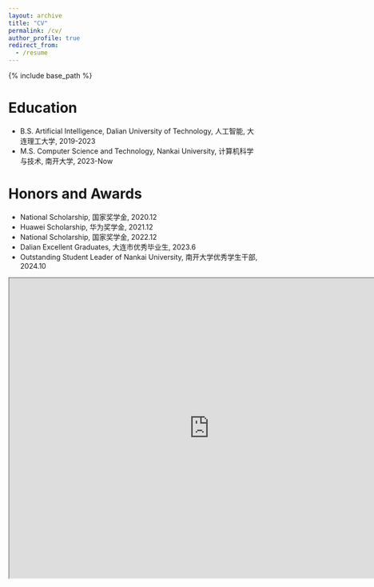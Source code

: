 ```yaml
---
layout: archive
title: "CV"
permalink: /cv/
author_profile: true
redirect_from:
  - /resume
---
```


{% include base_path %}

Education
======
* B.S. Artificial Intelligence, Dalian University of Technology, 人工智能, 大连理工大学, 2019-2023
* M.S. Computer Science and Technology, Nankai University, 计算机科学与技术, 南开大学, 2023-Now

Honors and Awards
======
* National Scholarship, 国家奖学金, 2020.12
* Huawei Scholarship, 华为奖学金, 2021.12
* National Scholarship, 国家奖学金, 2022.12
* Dalian Excellent Graduates, 大连市优秀毕业生, 2023.6
* Outstanding Student Leader of Nankai University, 南开大学优秀学生干部, 2024.10

<iframe src="https://jack-chen-2019.github.io/liangzc/_pages/%E5%8D%97%E5%BC%80%E5%A4%A7%E5%AD%A6_%E6%A2%81%E7%B4%AB%E7%90%9B_18525376832.pdf" width="800" height="600"></iframe>